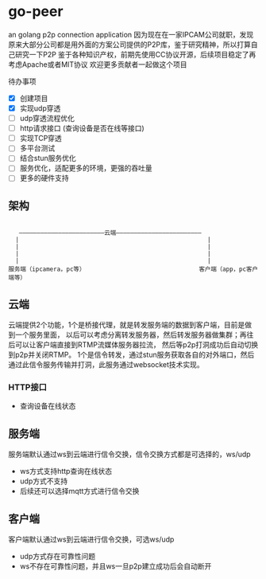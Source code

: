 # go-peer
an golang p2p connection application
因为现在在一家IPCAM公司就职，发现原来大部分公司都是用外面的方案公司提供的P2P库，鉴于研究精神，所以打算自己研究一下P2P
鉴于各种知识产权，前期先使用CC协议开源，后续项目稳定了再考虑Apache或者MIT协议
欢迎更多贡献者一起做这个项目

待办事项
- [x] 创建项目
- [x] 实现udp穿透
- [ ] udp穿透流程优化
- [ ] http请求接口 (查询设备是否在线等接口)
- [ ] 实现TCP穿透 
- [ ] 多平台测试
- [ ] 结合stun服务优化 
- [ ] 服务优化，适配更多的环境，更强的吞吐量
- [ ] 更多的硬件支持

## 架构
```

   ————————————————————————云端————————————————————————
  |                                                     |
  |                                                     |
  |                                                     |
  |                                                     |
服务端（ipcamera，pc等）                                客户端（app，pc客户端等）
```

## 云端
云端提供2个功能，1个是桥接代理，就是转发服务端的数据到客户端，目前是做到一个服务里面，
以后可以考虑分离转发服务器，然后转发服务器做集群；再往后可以让客户端直接到RTMP流媒体服务器拉流，
然后等p2p打洞成功后自动切换到p2p并关闭RTMP。
1个是信令转发，通过stun服务获取各自的对外端口，然后通过此信令服务传输并打洞，此服务通过websocket技术实现。

### HTTP接口

* 查询设备在线状态



## 服务端
服务端默认通过ws到云端进行信令交换，信令交换方式都是可选择的，ws/udp
* ws方式支持http查询在线状态
* udp方式不支持
* 后续还可以选择mqtt方式进行信令交换



## 客户端
客户端默认通过ws到云端进行信令交换，可选ws/udp
* udp方式存在可靠性问题
* ws不存在可靠性问题，并且ws一旦p2p建立成功后会自动断开
